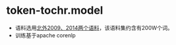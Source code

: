 # token-tochr.model
- 语料选用[北外2009、2014两个语料](http://www.bfsu-corpus.org/channels/corpus)，该语料集约含有200W个词。
- 训练基于apache corenlp
